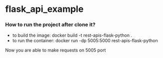 # flask_api_example

<h3>How to run the project after clone it?</h3>
<ul>
  <li>to build the image: docker build -t rest-apis-flask-python .</li>
  <li>to run the container: docker run -dp 5005:5000 rest-apis-flask-python</li>
</ul>
<p>Now you are able to make requests on 5005 port</p>
